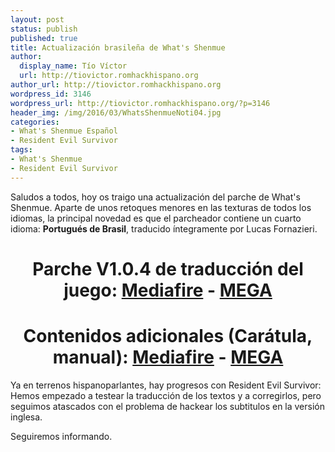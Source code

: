 ```yaml
---
layout: post
status: publish
published: true
title: Actualización brasileña de What's Shenmue
author:
  display_name: Tío Víctor
  url: http://tiovictor.romhackhispano.org
author_url: http://tiovictor.romhackhispano.org
wordpress_id: 3146
wordpress_url: http://tiovictor.romhackhispano.org/?p=3146
header_img: /img/2016/03/WhatsShenmueNoti04.jpg
categories:
- What's Shenmue Español
- Resident Evil Survivor
tags:
- What's Shenmue
- Resident Evil Survivor
---
```

Saludos a todos, hoy os traigo una actualización del parche de What's Shenmue. 
Aparte de unos retoques menores en las texturas de todos los idiomas, la principal 
novedad es que el parcheador contiene un cuarto idioma: **Portugués de Brasil**, 
traducido íntegramente por Lucas Fornazieri.

<h1 style="text-align: center;"><strong>Parche V1.0.4 de traducción del juego:  
<a href="http://www.mediafire.com/download/lfr5nbrhe2q42xb/WhatsShenmue104.7z" target="_blank">Mediafire</a> - 
<a href="https://mega.nz/#!ZEcwySSA!-77BUlzGzhzmcCkJZ2kE6KsvBsFiPhmNcbMTuxayxxA" target="_blank">MEGA</a></strong></h1>

<h1 style="text-align: center;"><strong>Contenidos adicionales (Carátula, manual):  
<a href="http://www.mediafire.com/download/ls82yh9qcndrnw4/WhatsShenmueExtras-11.7z" target="_blank">Mediafire</a> - 
<a href="https://mega.nz/#!AV0H1ASK!Xqecv4NuZ__TAAo3B5Evss-b0jEO8ApOKsENzUYhntY" target="_blank">MEGA</a>  
</strong></h1>

Ya en terrenos hispanoparlantes, hay progresos con Resident Evil Survivor: Hemos empezado 
a testear la traducción de los textos y a corregirlos, pero seguimos atascados con el problema 
de hackear los subtitulos en la versión inglesa.

Seguiremos informando.
